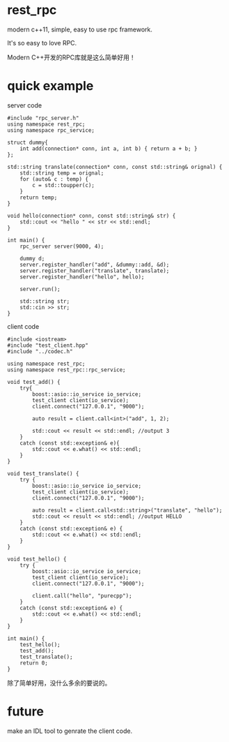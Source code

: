 # rest_rpc
modern c++11, simple, easy to use rpc framework.

It's so easy to love RPC.

Modern C++开发的RPC库就是这么简单好用！

# quick example

server code

	#include "rpc_server.h"
	using namespace rest_rpc;
	using namespace rpc_service;
	
	struct dummy{
		int add(connection* conn, int a, int b) { return a + b; }
	};
	
	std::string translate(connection* conn, const std::string& orignal) {
		std::string temp = orignal;
		for (auto& c : temp) { 
			c = std::toupper(c); 
		}
		return temp;
	}
	
	void hello(connection* conn, const std::string& str) {
		std::cout << "hello " << str << std::endl;
	}
	
	int main() {
		rpc_server server(9000, 4);
	
		dummy d;
		server.register_handler("add", &dummy::add, &d);
		server.register_handler("translate", translate);
		server.register_handler("hello", hello);
	
		server.run();
	
		std::string str;
		std::cin >> str;
	}

client code

	#include <iostream>
	#include "test_client.hpp"
	#include "../codec.h"
	
	using namespace rest_rpc;
	using namespace rest_rpc::rpc_service;
	
	void test_add() {
		try{
			boost::asio::io_service io_service;
			test_client client(io_service);
			client.connect("127.0.0.1", "9000");
	
			auto result = client.call<int>("add", 1, 2);
	
			std::cout << result << std::endl; //output 3
		}
		catch (const std::exception& e){
			std::cout << e.what() << std::endl;
		}
	}
	
	void test_translate() {
		try {
			boost::asio::io_service io_service;
			test_client client(io_service);
			client.connect("127.0.0.1", "9000");
	
			auto result = client.call<std::string>("translate", "hello");
			std::cout << result << std::endl; //output HELLO
		}
		catch (const std::exception& e) {
			std::cout << e.what() << std::endl;
		}
	}
	
	void test_hello() {
		try {
			boost::asio::io_service io_service;
			test_client client(io_service);
			client.connect("127.0.0.1", "9000");
	
			client.call("hello", "purecpp");
		}
		catch (const std::exception& e) {
			std::cout << e.what() << std::endl;
		}
	}
	
	int main() {
		test_hello();
		test_add();
		test_translate();
		return 0;
	}

除了简单好用，没什么多余的要说的。

# future

make an IDL tool to genrate the client code.
